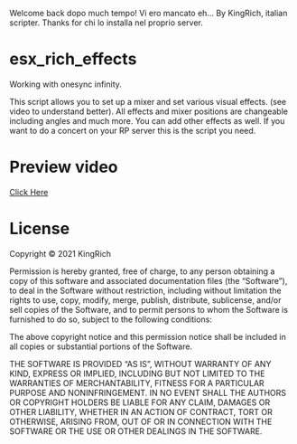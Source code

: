 Welcome back dopo much tempo! Vi ero mancato eh...
By KingRich, italian scripter. Thanks for chi lo installa nel proprio server.

# esx_rich_effects

Working with onesync infinity.

This script allows you to set up a mixer and set various visual effects. (see video to understand better). All effects and mixer positions are changeable including angles and much more. You can add other effects as well. If you want to do a concert on your RP server this is the script you need.

# Preview video

[Click Here](https://youtu.be/THAphVv7XQA?t=408)

# License

Copyright © 2021 KingRich

Permission is hereby granted, free of charge, to any person obtaining a copy of this software and associated documentation files (the “Software”), to deal in the Software without restriction, including without limitation the rights to use, copy, modify, merge, publish, distribute, sublicense, and/or sell copies of the Software, and to permit persons to whom the Software is furnished to do so, subject to the following conditions:

The above copyright notice and this permission notice shall be included in all copies or substantial portions of the Software.

THE SOFTWARE IS PROVIDED “AS IS”, WITHOUT WARRANTY OF ANY KIND, EXPRESS OR IMPLIED, INCLUDING BUT NOT LIMITED TO THE WARRANTIES OF MERCHANTABILITY, FITNESS FOR A PARTICULAR PURPOSE AND NONINFRINGEMENT. IN NO EVENT SHALL THE AUTHORS OR COPYRIGHT HOLDERS BE LIABLE FOR ANY CLAIM, DAMAGES OR OTHER LIABILITY, WHETHER IN AN ACTION OF CONTRACT, TORT OR OTHERWISE, ARISING FROM, OUT OF OR IN CONNECTION WITH THE SOFTWARE OR THE USE OR OTHER DEALINGS IN THE SOFTWARE.

